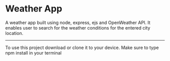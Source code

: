 # Weather App

A weather app built using node, express, ejs and OpenWeather API.
It enables user to search for the weather conditions for the entered city location.

***
To use this project download or clone it to your device.
Make sure to type npm install in your terminal
